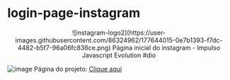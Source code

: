 # login-page-instagram

<div align="center">![instagram-logo2](https://user-images.githubusercontent.com/86324962/177644015-0e7b1393-f7dc-4482-b5f7-96a06fc836ce.png)
Página inicial do instagram - Impulso Javascript Evolution #dio
</div>

![image](https://user-images.githubusercontent.com/86324962/177644658-d7319121-3806-4238-977f-58bed4f31e49.png)
Página do projeto: <a href ="https://fluffy-crumble-6c37de.netlify.app/">Clique aqui</a>

